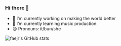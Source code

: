 ### Hi there 👋

- 🔭 I’m currently working on making the world better 
- 🌱 I’m currently learning music production
- 😄 Pronouns: it/bun/she

![faejr's GitHub stats](https://github-readme-stats.vercel.app/api?username=faejr&count_private=true&show_icons=true)
